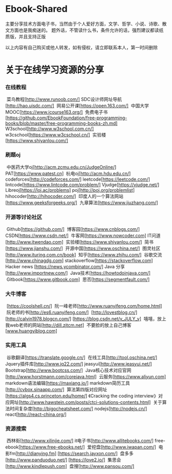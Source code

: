 # Ebook-Shared
主要分享技术方面电子书，当然由于个人爱好方面，文学、哲学、小说、诗歌、散文方面也是我痴迷的。
题外话，不管读什么书，条件允许的话，强烈建议都读纸质版，并且支持正版

以上内容有自己购买或他人转发，如有侵权，请立即联系本人，第一时间删除

# 关于在线学习资源的分享

### 在线教程
  菜鸟教程[http://www.runoob.com/]
  SDC设计师网址导航[http://hao.uisdc.com/]
  网易公开课[https://open.163.com/]
  中国大学MOOC[https://www.icourse163.org/]
  免费电子书[https://github.com/EbookFoundation/free-programming-books/blob/master/free-programming-books-zh.md]
  W3school[http://www.w3school.com.cn/]
  w3cschool[https://www.w3cschool.cn/]
  实验楼[https://www.shiyanlou.com/]
  
### 刷题oj
  中医药大学oj[http://acm.zcmu.edu.cn/JudgeOnline/]
  PAT[https://www.patest.cn]
  杭电oj[http://acm.hdu.edu.cn/]
  codeforces[http://codeforces.com/]
  leetcode[https://leetcode.com/]
  lintcode[https://www.lintcode.com/problem/]
  Vjudge[https://vjudge.net/]
  Libreoj[https://loj.ac/problems]
  poj[http://poj.org/problemlist]
  hihocoder[http://hihocoder.com/]
  印度人的一个算法网站[https://www.geeksforgeeks.org/]
  九章算法[https://www.jiuzhang.com/]
  
### 开源等讨论社区
  Github[https://github.com/]
  博客园[https://www.cnblogs.com/]
  CSDN[https://www.csdn.net/]
  牛客网[https://www.nowcoder.com]
  IT问道[http://www.itwendao.com]
  实验楼[https://www.shiyanlou.com/]
  简书[https://www.jianshu.com/]
  开源中国[https://www.oschina.net/]
  图灵社区[http://www.ituring.com.cn/book]
  知乎[https://www.zhihu.com/]
  谷歌交流[http://www.chinagdg.com]
  stackoverflow[https://stackoverflow.com]
  Hacker news [https://news.ycombinator.com/]
  Java 分享[http://www.importnew.com/]
  Java技术[https://howtodoinjava.com/]
  Gitbook[https://www.gitbook.com]
  思否[https://segmentfault.com/]
  
### 大牛博客
  [https://coolshell.cn/]
  阮一峰老师[http://www.ruanyifeng.com/home.html]
  阮老师的书[http://es6.ruanyifeng.com/]
  [http://lovestblog.cn/]
  [http://calvin1978.blogcn.com/]
  [https://blog.csdn.net/v_JULY_v]
  嘻嘻，放上我web老师的网站[http://dill.zjtcm.net]
  不要脸的放上自己博客[www.huangyiblog.com]
  
### 实用工具
  谷歌翻译[https://translate.google.cn/]
  在线工具[http://tool.oschina.net/]
  Jquery插件库[http://www.jq22.com/] 
  jeasyui[http://www.jeasyui.net/]
  Bootstrap[http://www.bootcss.com/]
  Java核心技术对应官网[http://www.horstmann.com/corejava.html]
  云服务[https://www.aliyun.com]
  markdown语法编辑[https://maxiang.io/]
  markdown简历工具[http://cvbox.sinaapp.com/]
  算法第四版对应网址[https://algs4.cs.princeton.edu/home/]
  《Cracking the coding interview》对应网址[http://www.hawstein.com/posts/ctci-solutions-contents.html]
  关于算法时间复杂度[http://bigocheatsheet.com/]
  nodejs[http://nodejs.cn/]
  react[http://react-china.org/]
  
  
### 资源搜索
  西林街[http://www.xilinjie.com/]
  it电子书[http://www.allitebooks.com/]
  free-ebook[https://www.free-ebooks.net/]
  爱挖盘[http://www.iwapan.com/]
  电影fm[http://dianying.fm]
  [https://search.jayxon.com/]
  盘多多[http://www.panduoduo.net/]
  [https://love2.io/]
  集思会[http://www.kindlepush.com]
  盘搜[http://www.pansou.com/]
  
